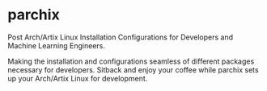 # parchix
Post Arch/Artix Linux Installation Configurations for Developers and Machine Learning Engineers. 

Making the installation and configurations seamless of different packages necessary for developers. 
Sitback and enjoy your coffee while parchix sets up your Arch/Artix Linux for development. 

